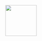 

<div id="header" align="center">
  <img src="https://media4.giphy.com/media/v1.Y2lkPTc5MGI3NjExbXd5aHdlNmJ5a3FpZ2gzZ2RyY3g4bHE5bDNzdmpsbDd3bmE5c2N2bSZlcD12MV9pbnRlcm5hbF9naWZfYnlfaWQmY3Q9Zw/Dh5q0sShxgp13DwrvG/giphy.gif
" width="100"/>
</div>

